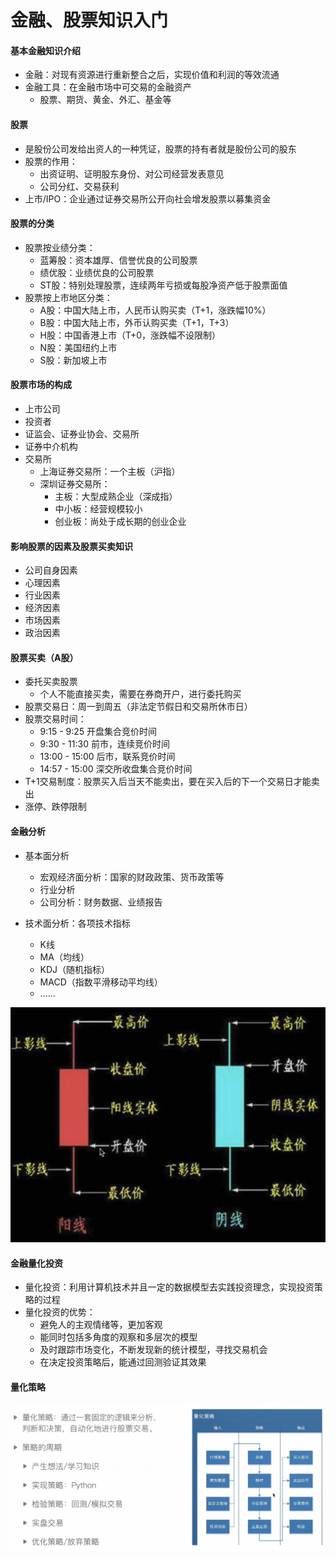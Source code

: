 # 金融、股票知识入门

#### 基本金融知识介绍

- 金融：对现有资源进行重新整合之后，实现价值和利润的等效流通
- 金融工具：在金融市场中可交易的金融资产
  - 股票、期货、黄金、外汇、基金等

#### 股票

- 是股份公司发给出资人的一种凭证，股票的持有者就是股份公司的股东
- 股票的作用：
  - 出资证明、证明股东身份、对公司经营发表意见
  - 公司分红、交易获利
- 上市/IPO：企业通过证券交易所公开向社会增发股票以募集资金

#### 股票的分类

- 股票按业绩分类：
  - 蓝筹股：资本雄厚、信誉优良的公司股票
  - 绩优股：业绩优良的公司股票
  - ST股：特别处理股票，连续两年亏损或每股净资产低于股票面值
- 股票按上市地区分类：
  - A股：中国大陆上市，人民币认购买卖（T+1，涨跌幅10%）
  - B股：中国大陆上市，外币认购买卖（T+1，T+3）
  - H股：中国香港上市（T+0，涨跌幅不设限制）
  - N股：美国纽约上市
  - S股：新加坡上市

#### 股票市场的构成

- 上市公司
- 投资者
- 证监会、证券业协会、交易所
- 证券中介机构
- 交易所
  - 上海证券交易所：一个主板（沪指）
  - 深圳证券交易所：
    - 主板：大型成熟企业（深成指）
    - 中小板：经营规模较小
    - 创业板：尚处于成长期的创业企业

#### 影响股票的因素及股票买卖知识

- 公司自身因素
- 心理因素
- 行业因素
- 经济因素
- 市场因素
- 政治因素

#### 股票买卖（A股）

- 委托买卖股票
  - 个人不能直接买卖，需要在券商开户，进行委托购买
- 股票交易日：周一到周五（非法定节假日和交易所休市日）
- 股票交易时间：
  - 9:15 - 9:25      开盘集合竞价时间
  - 9:30 - 11:30    前市，连续竞价时间
  - 13:00 - 15:00  后市，联系竞价时间
  - 14:57 - 15:00  深交所收盘集合竞价时间
- T+1交易制度：股票买入后当天不能卖出，要在买入后的下一个交易日才能卖出
- 涨停、跌停限制

#### 金融分析

- 基本面分析
  - 宏观经济面分析：国家的财政政策、货币政策等
  - 行业分析
  - 公司分析：财务数据、业绩报告

- 技术面分析：各项技术指标
  - K线
  - MA（均线）
  - KDJ（随机指标）
  - MACD（指数平滑移动平均线）
  - ......

![1590111166024](assets/1590111166024.png)

#### 金融量化投资

- 量化投资：利用计算机技术并且一定的数据模型去实践投资理念，实现投资策略的过程
- 量化投资的优势：
  - 避免人的主观情绪等，更加客观
  - 能同时包括多角度的观察和多层次的模型
  - 及时跟踪市场变化，不断发现新的统计模型，寻找交易机会
  - 在决定投资策略后，能通过回测验证其效果

#### 量化策略

![1590115930773](assets/1590115930773.png)

